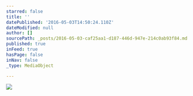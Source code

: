 ```yaml
---
starred: false
title: ''
datePublished: '2016-05-03T14:50:24.110Z'
dateModified: null
author: []
sourcePath: _posts/2016-05-03-caf25aa1-d187-446d-947e-214c0ab93f84.md
published: true
inFeed: true
hasPage: false
inNav: false
_type: MediaObject

---
```

![](https://the-grid-user-content.s3-us-west-2.amazonaws.com/f529616a-715a-471a-85fb-77624108d9e7.jpg)